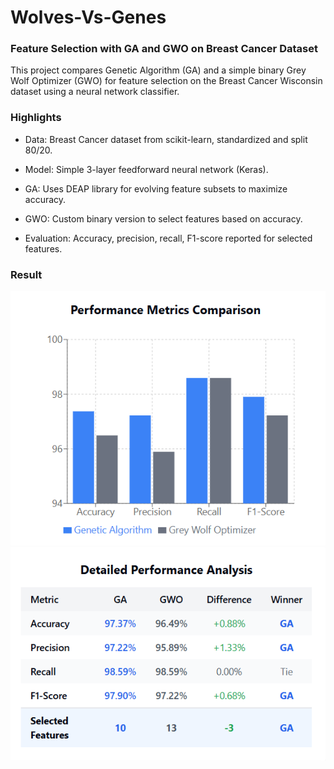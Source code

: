# Wolves-Vs-Genes

### Feature Selection with GA and GWO on Breast Cancer Dataset
This project compares Genetic Algorithm (GA) and a simple binary Grey Wolf Optimizer (GWO) for feature selection on the Breast Cancer Wisconsin dataset using a neural network classifier.


### Highlights
- Data: Breast Cancer dataset from scikit-learn, standardized and split 80/20.

- Model: Simple 3-layer feedforward neural network (Keras).

- GA: Uses DEAP library for evolving feature subsets to maximize accuracy.

- GWO: Custom binary version to select features based on accuracy.

- Evaluation: Accuracy, precision, recall, F1-score reported for selected features.




### Result 
![Performance](Performance.png)
![Comparison](Comparison.png)
